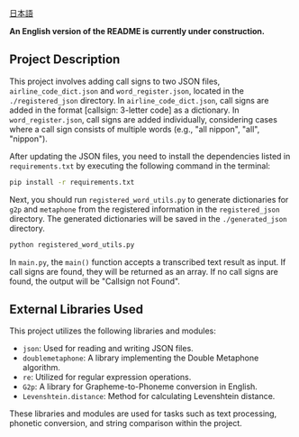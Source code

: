 [日本語](./README-jp.md)

**An English version of the README is currently under construction.**


## Project Description
This project involves adding call signs to two JSON files, `airline_code_dict.json` and `word_register.json`, located in the `./registered_json` directory. In `airline_code_dict.json`, call signs are added in the format [callsign: 3-letter code] as a dictionary. In `word_register.json`, call signs are added individually, considering cases where a call sign consists of multiple words (e.g., "all nippon", "all", "nippon").

After updating the JSON files, you need to install the dependencies listed in `requirements.txt` by executing the following command in the terminal:

```bash
pip install -r requirements.txt
```
Next, you should run `registered_word_utils.py` to generate dictionaries for `g2p` and `metaphone` from the registered information in the `registered_json` directory. The generated dictionaries will be saved in the `./generated_json` directory.

```bash
python registered_word_utils.py
```
In `main.py`, the `main()` function accepts a transcribed text result as input. If call signs are found, they will be returned as an array. If no call signs are found, the output will be "Callsign not Found".

## External Libraries Used
This project utilizes the following libraries and modules:

- `json`: Used for reading and writing JSON files.
- `doublemetaphone`: A library implementing the Double Metaphone algorithm.
- `re`: Utilized for regular expression operations.
- `G2p`: A library for Grapheme-to-Phoneme conversion in English.
- `Levenshtein.distance`: Method for calculating Levenshtein distance.

These libraries and modules are used for tasks such as text processing, phonetic conversion, and string comparison within the project.